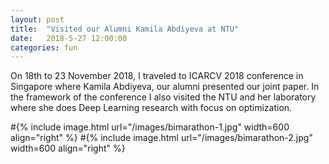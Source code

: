 ```yaml
---
layout: post
title:  "Visited our Alumni Kamila Abdiyeva at NTU"
date:   2018-5-27 12:00:00
categories: fun
---
```


On 18th to 23 November 2018, I traveled to ICARCV 2018 conference in Singapore where Kamila Abdiyeva, our alumni presented our joint paper.  In the framework of the conference I also visited the NTU and her laboratory where she does Deep Learning research with focus on optimization.


#{% include image.html url="/images/bimarathon-1.jpg" width=600 align="right" %}
#{% include image.html url="/images/bimarathon-2.jpg" width=600 align="right" %}

